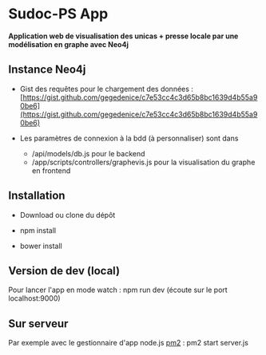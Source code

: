 # Sudoc-PS App
**Application web de visualisation des unicas + presse locale par une modélisation en graphe avec Neo4j**

## Instance Neo4j

* Gist des requêtes pour le chargement des données : [https://gist.github.com/gegedenice/c7e53cc4c3d65b8bc1639d4b55a90be6](https://gist.github.com/gegedenice/c7e53cc4c3d65b8bc1639d4b55a90be6)

* Les paramètres de connexion à la bdd (à personnaliser) sont dans 
   * /api/models/db.js pour le backend
   * /app/scripts/controllers/graphevis.js pour la visualisation du graphe en frontend

## Installation

* Download ou clone du dépôt

* npm install

* bower install

## Version de dev (local)

Pour lancer l'app en mode watch : npm run dev (écoute sur le port localhost:9000)

## Sur serveur

Par exemple avec le gestionnaire d'app node.js [pm2](https://pm2.keymetrics.io/) : pm2 start server.js
